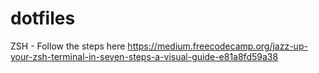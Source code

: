 # dotfiles

ZSH - Follow the steps here https://medium.freecodecamp.org/jazz-up-your-zsh-terminal-in-seven-steps-a-visual-guide-e81a8fd59a38
